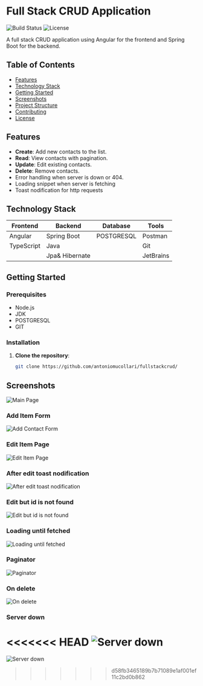 # Full Stack CRUD Application

![Build Status](https://img.shields.io/badge/build-passing-brightgreen) ![License](https://img.shields.io/badge/license-MIT-blue)

A full stack CRUD application using Angular for the frontend and Spring Boot for the backend.

## Table of Contents
- [Features](#features)
- [Technology Stack](#technology-stack)
- [Getting Started](#getting-started)
- [Screenshots](#screenshots)
- [Project Structure](#project-structure)
- [Contributing](#contributing)
- [License](#license)

## Features
- **Create**: Add new contacts to the list.
- **Read**: View contacts with pagination.
- **Update**: Edit existing contacts.
- **Delete**: Remove  contacts.
- Error handling when server is down or 404.
- Loading snippet when server is fetching
- Toast nodification for http requests

## Technology Stack

| Frontend  | Backend      | Database  | Tools        |
|-----------|--------------|-----------|--------------|
| Angular   | Spring Boot  | POSTGRESQL| Postman      |
| TypeScript| Java         |           | Git          |
|           |Jpa& Hibernate|           | JetBrains    |
## Getting Started

### Prerequisites
- Node.js 
- JDK
- POSTGRESQL
- GIT

### Installation
1. **Clone the repository**:
   ```bash
   git clone https://github.com/antoniomucollari/fullstackcrud/
## Screenshots
![Main Page](./screenshots/1.jpg)
### Add Item Form
![Add Contact Form](./screenshots/2.jpg)
### Edit Item Page
![Edit Item Page](./screenshots/3.jpg)
### After edit toast nodification
![After edit toast nodification](./screenshots/4.jpg)
### Edit but id is not found
![Edit but id is not found](./screenshots/5.jpg)
### Loading until fetched
![Loading until fetched](./screenshots/6.jpg)
### Paginator
![Paginator](./screenshots/1.png)
### On delete
![On delete](./screenshots/7.jpg)
### Server down
<<<<<<< HEAD
![Server down](./screenshots/8.jpg)
=======
![Server down](./screenshots/8.jpg)
>>>>>>> d58fb3465189b7b71089e1af001ef11c2bd0b862
